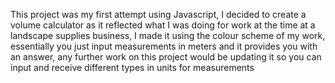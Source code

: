 This project was my first attempt using Javascript, I decided to create a volume calculator as it reflected what I was doing for work at the time at a landscape supplies business,
I made it using the colour scheme of my work, essentially you just input measurements in meters and it provides you with an answer, any further work on this project would be
updating it so you can input and receive different types in units for measurements
